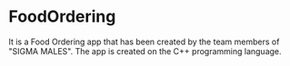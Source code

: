 # FoodOrdering
It is a Food Ordering app that has been created by the team members of "SIGMA MALES". The app is created on the C++ programming language.
